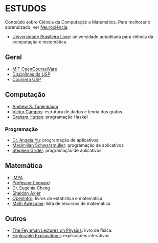# ESTUDOS

Conteúdo sobre Ciência da Computação e Matemática. Para melhorar o aprendizado, ver [Neurociência](neuro.md 'Neurociência').

- [Universidade Brasileira Livre](https://ulivre.dev/ 'Universidade Brasileira Livre'): universidade autoditada para ciência da computação e matemática.

## Geral

- [MIT OpenCourseWare](https://ocw.mit.edu/ 'MIT OpenCourseWare')
- [Disciplinas da USP](https://edisciplinas.usp.br/ 'Disciplinas da USP')
- [Coursera USP](https://www.coursera.org/usp/ 'Coursera USP')

## Computação

- [Andrew S. Tanenbaum](http://www.cs.vu.nl/~ast/ 'Andrew S. Tanenbaum')
- [Victor Campos](https://www.youtube.com/@victoitor 'Victor Campos'): estrutura de dados e teoria dos grafos.
- [Graham Hutton](https://www.cs.nott.ac.uk/~pszgmh/ 'Graham Hutton'): programação Haskell

### Programação

- [Dr. Angela Yu](https://www.appbrewery.com/ 'Dr. Angela Yu'): programação de aplicativos
- [Maximilian Schwarzmüller](https://academind.com/ 'Maximilian Schwarzmüller'): programação de aplicativos
- [Stephen Grider](https://rallycoding.com/ 'Stephen Grider'): programação de aplicativos

## Matemática

- [IMPA](https://impa.br/ 'IMPA - Instituto de Matemática Pura e Aplicada')
- [Professor Leonard](https://www.youtube.com/@ProfessorLeonard 'Professor Leonard')
- [Dr. Eugenia Cheng](https://eugeniacheng.com/ 'Dr. Eugenia Cheng')
- [Sheldon Axler](https://www.axler.net/ 'Sheldon Axler')
- [OpenIntro](https://www.openintro.org/ 'OpenIntro'): livros de estatística e matemática.
- [Math Awesome](https://github.com/rossant/awesome-math 'Math Awesome'): lista de recursos de matemática.

## Outros

- [The Feynman Lectures on Physics](https://www.feynmanlectures.caltech.edu/ 'The Feynman Lectures on Physics'): livro de física.
- [Explorable Explanations](https://explorabl.es/ 'Explorable Explanations'): explicações interativas.
